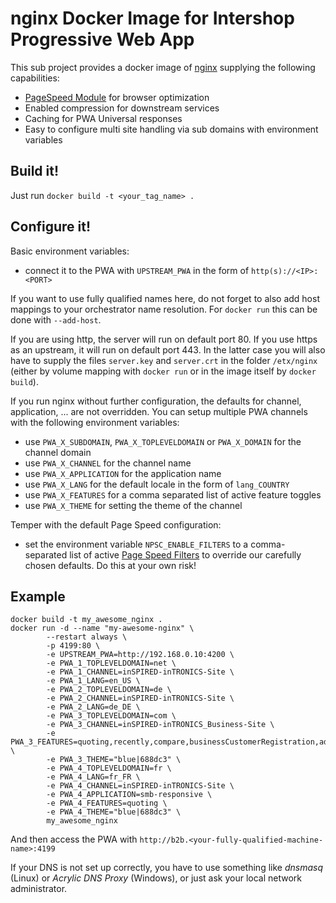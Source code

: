 # nginx Docker Image for Intershop Progressive Web App

This sub project provides a docker image of [nginx](https://www.nginx.com/) supplying the following capabilities:

- [PageSpeed Module](https://www.modpagespeed.com/) for browser optimization
- Enabled compression for downstream services
- Caching for PWA Universal responses
- Easy to configure multi site handling via sub domains with environment variables

## Build it!

Just run `docker build -t <your_tag_name> .`

## Configure it!

Basic environment variables:

- connect it to the PWA with `UPSTREAM_PWA` in the form of `http(s)://<IP>:<PORT>`

If you want to use fully qualified names here, do not forget to also add host mappings to your orchestrator name resolution. For `docker run` this can be done with `--add-host`.

If you are using http, the server will run on default port 80.
If you use https as an upstream, it will run on default port 443.
In the latter case you will also have to supply the files `server.key` and `server.crt` in the folder `/etx/nginx` (either by volume mapping with `docker run` or in the image itself by `docker build`).

If you run nginx without further configuration, the defaults for channel, application, ... are not overridden. You can setup multiple PWA channels with the following environment variables:

- use `PWA_X_SUBDOMAIN`, `PWA_X_TOPLEVELDOMAIN` or `PWA_X_DOMAIN` for the channel domain
- use `PWA_X_CHANNEL` for the channel name
- use `PWA_X_APPLICATION` for the application name
- use `PWA_X_LANG` for the default locale in the form of `lang_COUNTRY`
- use `PWA_X_FEATURES` for a comma separated list of active feature toggles
- use `PWA_X_THEME` for setting the theme of the channel

Temper with the default Page Speed configuration:

- set the environment variable `NPSC_ENABLE_FILTERS` to a comma-separated list of active [Page Speed Filters](https://www.modpagespeed.com/examples/) to override our carefully chosen defaults. Do this at your own risk!

## Example

```
docker build -t my_awesome_nginx .
docker run -d --name "my-awesome-nginx" \
        --restart always \
        -p 4199:80 \
        -e UPSTREAM_PWA=http://192.168.0.10:4200 \
        -e PWA_1_TOPLEVELDOMAIN=net \
        -e PWA_1_CHANNEL=inSPIRED-inTRONICS-Site \
        -e PWA_1_LANG=en_US \
        -e PWA_2_TOPLEVELDOMAIN=de \
        -e PWA_2_CHANNEL=inSPIRED-inTRONICS-Site \
        -e PWA_2_LANG=de_DE \
        -e PWA_3_TOPLEVELDOMAIN=com \
        -e PWA_3_CHANNEL=inSPIRED-inTRONICS_Business-Site \
        -e PWA_3_FEATURES=quoting,recently,compare,businessCustomerRegistration,advancedVariationHandling \
        -e PWA_3_THEME="blue|688dc3" \
        -e PWA_4_TOPLEVELDOMAIN=fr \
        -e PWA_4_LANG=fr_FR \
        -e PWA_4_CHANNEL=inSPIRED-inTRONICS-Site \
        -e PWA_4_APPLICATION=smb-responsive \
        -e PWA_4_FEATURES=quoting \
        -e PWA_4_THEME="blue|688dc3" \
        my_awesome_nginx
```

And then access the PWA with `http://b2b.<your-fully-qualified-machine-name>:4199`

If your DNS is not set up correctly, you have to use something like _dnsmasq_ (Linux) or _Acrylic DNS Proxy_ (Windows), or just ask your local network administrator.
